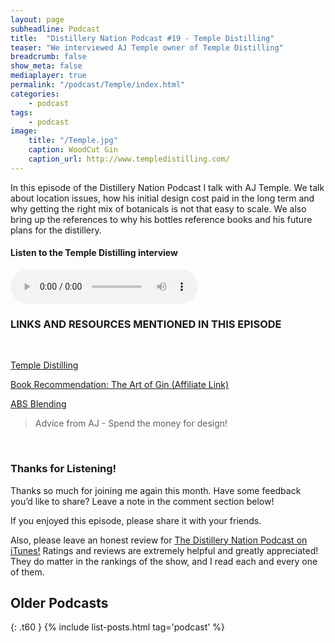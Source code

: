```yaml
---
layout: page
subheadline: Podcast
title:  "Distillery Nation Podcast #19 - Temple Distilling"
teaser: "We interviewed AJ Temple owner of Temple Distilling"
breadcrumb: false
show_meta: false
mediaplayer: true
permalink: "/podcast/Temple/index.html"
categories:
    - podcast
tags:
    - podcast
image:
    title: "/Temple.jpg"
    caption: WoodCut Gin
    caption_url: http://www.templedistilling.com/
---
```

In this episode of the Distillery Nation Podcast I talk with AJ Temple. We talk about location issues, how his initial design cost paid in the long term and why getting the right mix of botanicals is not that easy to scale. We also bring up the references to why his bottles reference books and his future plans for the distillery. 


<h4>Listen to the Temple Distilling interview</h4>
<audio src="http://www.mastrogiannisdistillery.com/distillerynation/2016/019-DNP-Temple.mp3" type="audio/mp3" controls="controls"></audio>


<h3>LINKS AND RESOURCES MENTIONED IN THIS EPISODE</h3>
<br>

[Temple Distilling][1]

[Book Recommendation:  The Art of Gin (Affiliate Link)][2]

[ABS Blending][3]


<blockquote>Advice from AJ - Spend the money for design!</blockquote>

 [1]: http://www.templedistilling.com/
 [2]: http://amzn.to/2ifZMp4
 [3]: http://www.mountainmoonshine.com/alcoholblendingsoftware.html
 
<br>
<h3>Thanks for Listening!</h3>

Thanks so much for joining me again this month. Have some feedback you’d like to share? Leave a note in the comment section below!

If you enjoyed this episode, please share it with your friends.

Also, please leave an honest review for [The Distillery Nation Podcast on iTunes!][5] Ratings and reviews are extremely helpful and greatly appreciated! They do matter in the rankings of the show, and I read each and every one of them.


[5]: https://itunes.apple.com/us/podcast/distillery-nation-podcast/id1040367741


## Older Podcasts
{: .t60 }
{% include list-posts.html tag='podcast' %}